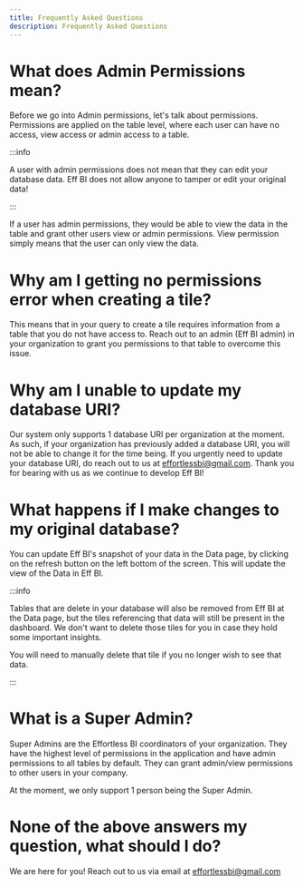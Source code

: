 ```yaml
---
title: Frequently Asked Questions
description: Frequently Asked Questions
---
```


# What does Admin Permissions mean?

Before we go into Admin permissions, let's talk about permissions. Permissions are applied on the table level, where each user can have no access, view access or admin access to a table.

:::info

A user with admin permissions does not mean that they can edit your database data. Eff BI does not allow anyone to tamper or edit your original data!

:::

If a user has admin permissions, they would be able to view the data in the table and grant other users view or admin permissions. View permission simply means that the user can only view the data.

# Why am I getting no permissions error when creating a tile?

This means that in your query to create a tile requires information from a table that you do not have access to. Reach out to an admin (Eff BI admin) in your organization to grant you permissions to that table to overcome this issue.

# Why am I unable to update my database URI?

Our system only supports 1 database URI per organization at the moment. As such, if your organization has previously added a database URI, you will not be able to change it for the time being. If you urgently need to update your database URI, do reach out to us at effortlessbi@gmail.com. Thank you for bearing with us as we continue to develop Eff BI!

# What happens if I make changes to my original database?

You can update Eff BI's snapshot of your data in the Data page, by clicking on the refresh button on the left bottom of the screen. This will update the view of the Data in Eff BI.

:::info

Tables that are delete in your database will also be removed from Eff BI at the Data page, but the tiles referencing that data will still be present in the dashboard. We don't want to delete those tiles for you in case they hold some important insights.

You will need to manually delete that tile if you no longer wish to see that data.

:::

# What is a Super Admin?

Super Admins are the Effortless BI coordinators of your organization. They have the highest level of permissions in the application and have admin permissions to all tables by default. They can grant admin/view permissions to other users in your company.

At the moment, we only support 1 person being the Super Admin.

# None of the above answers my question, what should I do?

We are here for you! Reach out to us via email at effortlessbi@gmail.com
